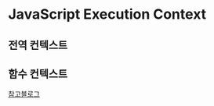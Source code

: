 # JavaScript Execution Context

## 전역 컨텍스트

## 함수 컨텍스트



[참고블로그](https://poiemaweb.com/js-execution-context)